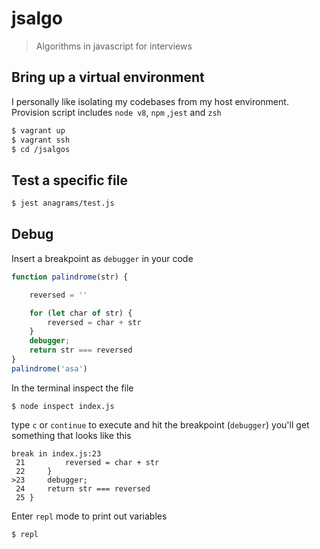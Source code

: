 # jsalgo
> Algorithms in javascript for interviews

##  Bring up a virtual environment
I personally like isolating my codebases from my host environment. 
Provision script includes `node v8`, `npm` ,`jest` and `zsh`
```sh
$ vagrant up
$ vagrant ssh
$ cd /jsalgos
```
## Test a specific file
```sh
$ jest anagrams/test.js
```
## Debug 
Insert a breakpoint as `debugger` in your code
```javascript
function palindrome(str) {

	reversed = ''

	for (let char of str) {
		reversed = char + str
	}
	debugger;
	return str === reversed
}
palindrome('asa')
```
In the terminal inspect the file
```
$ node inspect index.js
```
type `c` or `continue` to execute and hit the breakpoint (`debugger`) you'll get something that looks like this

```
break in index.js:23
 21 		reversed = char + str
 22 	}
>23 	debugger;
 24 	return str === reversed
 25 }
```
Enter `repl` mode to print out variables
```
$ repl
```
